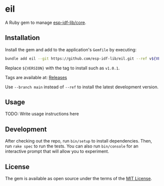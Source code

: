 # eil

A Ruby gem to manage [esp-idf-lib/core](https://github.com/esp-idf-lib/core).

## Installation

Install the gem and add to the application's `Gemfile` by executing:

```bash
bundle add eil --git https://github.com/esp-idf-lib/eil.git --ref v${VERSION}
```

Replace `${VERSION}` with the tag to install such as `v1.0.1`.

Tags are available at: [Releases](https://github.com/esp-idf-lib/eil/releases)

Use `--branch main` instead of `--ref` to install the latest development
version.

## Usage

TODO: Write usage instructions here

## Development

After checking out the repo, run `bin/setup` to install dependencies. Then,
run `rake spec` to run the tests. You can also run `bin/console` for an
interactive prompt that will allow you to experiment.

## License

The gem is available as open source under the terms of the
[MIT License](https://opensource.org/licenses/MIT).
